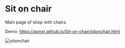 
#  Sit on chair

Main page of shop with chairs.

Demo: https://agnxr.github.io/Sit-on-chair/sitonchair.html

![sitonchair](https://user-images.githubusercontent.com/32043294/34239137-af14496e-e605-11e7-81e5-8fc8917a3c06.png)

